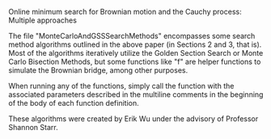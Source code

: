 Online minimum search for Brownian motion and the Cauchy process: Multiple approaches

The file "MonteCarloAndGSSSearchMethods" encompasses some search method algorithms outlined in the above paper (in Sections 2 and 3, that is). Most of the algorithms
iteratively utilize the Golden Section Search or Monte Carlo Bisection Methods, but some functions like "f" are helper functions to simulate the Brownian bridge, among
other purposes. 

When running any of the functions, simply call the function with the associated parameters described in the multiline comments in the beginning of the body of each
function definition. 

These algorithms were created by Erik Wu under the advisory of Professor Shannon Starr.
